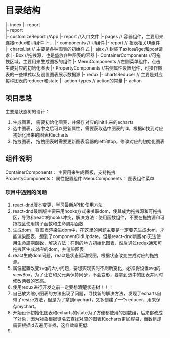 # 目录结构
|- index
      |- report                             
        |- report                        
          |- customizeReport              //App
          |- report                       //入口文件
|- pages                           // 容器组件，主要用来连接redux和UI组件
      |- ...
|- components                               // UI组件
      |- report                // 报表相关UI组件
          |- chartsList                     // 主要是各种图表的初始样式
          |- ajax                     // 封装了axios的get和post请求
          |- Box                      //拖拽源，也是盛放各种图表的容器
          |- ContainerComponents      //可拖拽区域，主要用来生成图板的组件
          |- MenuComponents           //左侧菜单组件，点击生成对应的初始化图表
          |- PropertyComponents      //右侧属性设置组件，可操作图表的一些样式以及设置图表展示数据源
|- redux
    |- chartsReducer                     // 主要是对应每种图表的reducer和state
    |- action-types                     // action的常量
    |- action                           

## 项目思路
主要是状态树的设计：
1. 生成图表， 需要初始化图表，并保存对应的init出来的echarts
2. 选中图表， 选中之后可以更新属性，需要获取选中图表的id，根据id找到对应初始化出来的图表和echarts
3. 拖拽图表， 拖拽图表时需要更新图表容器的left和top，修改对应的初始化图表

## 组件说明
ContainerComponents： 主要用来生成图板，支持拖拽
PropertyComponents： 属性配置组件
MenuComponents： 图表组件菜单


### 项目中遇到的问题
1. react-dnd版本变更，学习最新API和使用方法
2. react-dnd最新版主要采用hooks方式来关联dom，使其成为拖拽源和可拖拽区，导致和react的hooks冲突，解决方法：使用函数组件，不要在拖拽源和可拖拽区使用钩子函数和生命周期函数
3. 生成dom，将图表渲染进dom中，在这里的问题主要是一定要先生成dom，才能渲染图表，想到了componentDidUpdate，但是react-dnd新版api无法使用生命周期函数，解决方法：在别的地方初始化图表，然后通过redux通知可拖拽区生成对应的dom，并渲染图表
4. react生成dom问题，react是状态驱动视图，根据状态改变生成对应的拖拽源。
5. 属性配置改变svg的大小问题，要想实现实时不刷新变化，必须得设置svg的viewBox，为了让它和父元素保持同步，不会变形，要拿到选中的图表并同时修改两者的宽高。
6. 使用redux进行开发之前一定要想清楚状态树！！！
7. 自己放大缩小图表的方法出现了问题，寻找新的解决方法，发现了echarts自带了resize方法，但是为了拿到mychart，又多创建了一个reducer，用来保存mychart。
8. 开始设计初始化图表和echarts的state为了方便都使用的是数组，后来都改成了对象，因为对象根据键名去查找对应的图表和echarts更加容易，而数组却需要根据id去遍历查找，这样效率更低
9. 